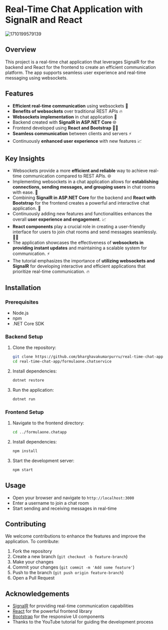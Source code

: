 # Real-Time Chat Application with SignalR and React
![1710199579139](https://github.com/BharghavaKumarPurru/Real-Time-Chat-APP/assets/117737888/86e60eed-df95-4a6c-8c0f-67539d600879)

## Overview

This project is a real-time chat application that leverages SignalR for the backend and React for the frontend to create an efficient communication platform. The app supports seamless user experience and real-time messaging using websockets.

## Features

- **Efficient real-time communication** using websockets 🚀
- **Benefits of websockets** over traditional REST APIs 🔥
- **Websockets implementation** in chat application 💬
- Backend created with **SignalR in ASP.NET Core** 🌐
- Frontend developed using **React and Bootstrap** 👩‍💻
- **Seamless communication** between clients and servers ⚡
- Continuously **enhanced user experience** with new features 📈

## Key Insights

- Websockets provide a more **efficient and reliable** way to achieve real-time communication compared to REST APIs. 🌐
- Implementing websockets in a chat application allows for **establishing connections, sending messages, and grouping users** in chat rooms with ease. 💬
- Combining **SignalR in ASP.NET Core** for the backend and **React with Bootstrap** for the frontend creates a powerful and interactive chat application. 🚀
- Continuously adding new features and functionalities enhances the overall **user experience and engagement**. 📈
- **React components** play a crucial role in creating a user-friendly interface for users to join chat rooms and send messages seamlessly. 👩‍💻
- The application showcases the effectiveness of **websockets in providing instant updates** and maintaining a scalable system for communication. ⚡
- The tutorial emphasizes the importance of **utilizing websockets and SignalR** for developing interactive and efficient applications that prioritize real-time communication. 🔥

## Installation

### Prerequisites

- Node.js
- npm
- .NET Core SDK

### Backend Setup

1. Clone the repository:
    ```bash
    git clone https://github.com/bharghavakumarpurru/real-time-chat-app.git
    cd real-time-chat-app/formulaone.chatservice
    ```

2. Install dependencies:
    ```bash
    dotnet restore
    ```

3. Run the application:
    ```bash
    dotnet run
    ```

### Frontend Setup

1. Navigate to the frontend directory:
    ```bash
    cd ../formulaone.chatapp
    ```

2. Install dependencies:
    ```bash
    npm install
    ```

3. Start the development server:
    ```bash
    npm start
    ```

## Usage

- Open your browser and navigate to `http://localhost:3000`
- Enter a username to join a chat room
- Start sending and receiving messages in real-time

## Contributing

We welcome contributions to enhance the features and improve the application. To contribute:

1. Fork the repository
2. Create a new branch (`git checkout -b feature-branch`)
3. Make your changes
4. Commit your changes (`git commit -m 'Add some feature'`)
5. Push to the branch (`git push origin feature-branch`)
6. Open a Pull Request

## Acknowledgements

- [SignalR](https://dotnet.microsoft.com/apps/aspnet/signalr) for providing real-time communication capabilities
- [React](https://reactjs.org/) for the powerful frontend library
- [Bootstrap](https://getbootstrap.com/) for the responsive UI components
- Thanks to the YouTube tutorial for guiding the development process
